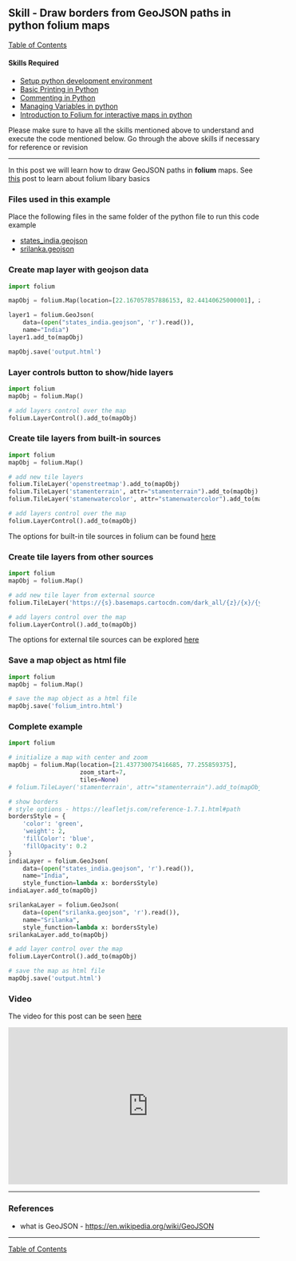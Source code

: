 ## Skill - Draw borders from GeoJSON paths in python folium maps

[Table of Contents](https://nagasudhir.blogspot.com/2020/04/taming-python-table-of-contents.html)

#### Skills Required
* [Setup python development environment](https://nagasudhir.blogspot.com/2020/04/setup-python-development-environment_14.html)
* [Basic Printing in Python](https://nagasudhir.blogspot.com/2020/04/basic-printing-in-python.html)
* [Commenting in Python](https://nagasudhir.blogspot.com/2020/04/comments-in-python.html)
* [Managing Variables in python](https://nagasudhir.blogspot.com/2020/04/managing-variables-in-python.html)
* [Introduction to Folium for interactive maps in python](https://nagasudhir.blogspot.com/2021/07/introduction-to-folium-for-interactive.html)

Please make sure to have all the skills mentioned above to understand and execute the code mentioned below. Go through the above skills if necessary for reference or revision
<hr/>

In this post we will learn how to draw GeoJSON paths in **folium** maps. See [this](https://nagasudhir.blogspot.com/2021/07/introduction-to-folium-for-interactive.html) post to learn about folium libary basics

### Files used in this example
Place the following files in the same folder of the python file to run this code example
* [states_india.geojson](https://github.com/nagasudhirpulla/taming_python/raw/master/blog/skills/assets/data/states_india.geojson)
* [srilanka.geojson](https://github.com/nagasudhirpulla/taming_python/raw/master/blog/skills/assets/data/srilanka.geojson)

### Create map layer with geojson data
```python
import folium

mapObj = folium.Map(location=[22.167057857886153, 82.44140625000001], zoom_start=5)

layer1 = folium.GeoJson(
    data=(open("states_india.geojson", 'r').read()),
    name="India")
layer1.add_to(mapObj)

mapObj.save('output.html')
```

### Layer controls button to show/hide layers
```python
import folium
mapObj = folium.Map()

# add layers control over the map
folium.LayerControl().add_to(mapObj)
```

### Create tile layers from built-in sources
```python
import folium
mapObj = folium.Map()

# add new tile layers
folium.TileLayer('openstreetmap').add_to(mapObj)
folium.TileLayer('stamenterrain', attr="stamenterrain").add_to(mapObj)
folium.TileLayer('stamenwatercolor', attr="stamenwatercolor").add_to(mapObj)

# add layers control over the map
folium.LayerControl().add_to(mapObj)
```

The options for built-in tile sources in folium can be found [here](http://python-visualization.github.io/folium/modules.html#folium.raster_layers.TileLayer)

### Create tile layers from other sources
```python
import folium
mapObj = folium.Map()

# add new tile layer from external source
folium.TileLayer('https://{s}.basemaps.cartocdn.com/dark_all/{z}/{x}/{y}{r}.png', name='CartoDB.DarkMatter', attr="CartoDB.DarkMatter").add_to(mapObj)

# add layers control over the map
folium.LayerControl().add_to(mapObj)
```
The options for external tile sources can be explored [here](http://leaflet-extras.github.io/leaflet-providers/preview/)

### Save a map object as html file
```python
import folium
mapObj = folium.Map()

# save the map object as a html file
mapObj.save('folium_intro.html')
```

### Complete example
```python
import folium

# initialize a map with center and zoom
mapObj = folium.Map(location=[21.437730075416685, 77.255859375],
                    zoom_start=7,
                    tiles=None)
# folium.TileLayer('stamenterrain', attr="stamenterrain").add_to(mapObj)

# show borders
# style options - https://leafletjs.com/reference-1.7.1.html#path
bordersStyle = {
    'color': 'green',
    'weight': 2,
    'fillColor': 'blue',
    'fillOpacity': 0.2
}
indiaLayer = folium.GeoJson(
    data=(open("states_india.geojson", 'r').read()),
    name="India",
    style_function=lambda x: bordersStyle)
indiaLayer.add_to(mapObj)

srilankaLayer = folium.GeoJson(
    data=(open("srilanka.geojson", 'r').read()),
    name="Srilanka",
    style_function=lambda x: bordersStyle)
srilankaLayer.add_to(mapObj)

# add layer control over the map
folium.LayerControl().add_to(mapObj)

# save the map as html file
mapObj.save('output.html')
```

### Video
The video for this post can be seen [here](https://youtu.be/2Mn6IvzUKvY)

<iframe width="560" height="315" src="https://www.youtube.com/embed/2Mn6IvzUKvY" title="YouTube video player" frameborder="0" allow="accelerometer; autoplay; clipboard-write; encrypted-media; gyroscope; picture-in-picture" allowfullscreen></iframe>

<hr/>

### References
* what is GeoJSON - https://en.wikipedia.org/wiki/GeoJSON

<hr/>

[Table of Contents](https://nagasudhir.blogspot.com/2020/04/taming-python-table-of-contents.html)
<!--stackedit_data:
eyJoaXN0b3J5IjpbLTExNDM4OTAyNTUsMTAxMTM5Mjk3MiwtMT
g2NTc4NTYyNyw1MTIzODIzNzRdfQ==
-->